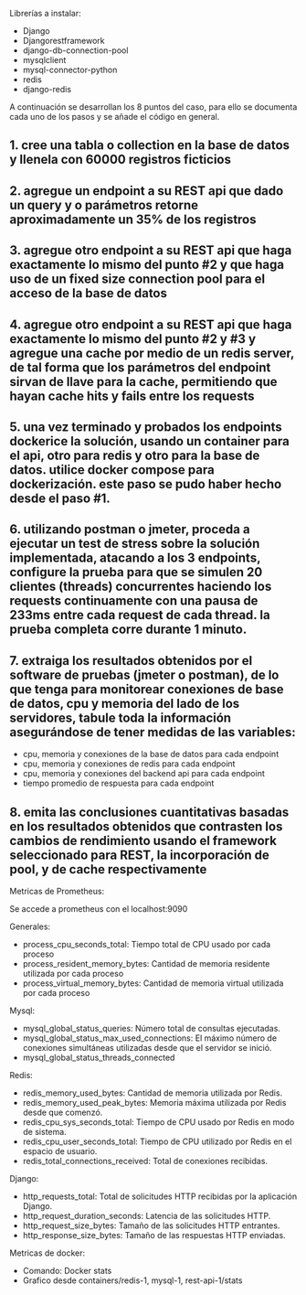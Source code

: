 Librerías a instalar:
- Django
- Djangorestframework
- django-db-connection-pool
- mysqlclient
- mysql-connector-python
- redis
- django-redis
  
A continuación se desarrollan los 8 puntos del caso, para ello se documenta cada uno de los pasos y se añade el código en general.

## 1. cree una tabla o collection en la base de datos y llenela con 60000 registros ficticios



## 2. agregue un endpoint a su REST api que dado un query y o parámetros retorne aproximadamente un 35% de los registros



## 3. agregue otro endpoint a su REST api que haga exactamente lo mismo del punto #2 y que haga uso de un fixed size connection pool para el acceso de la base de datos



## 4. agregue otro endpoint a su REST api que haga exactamente lo mismo del punto #2 y #3 y agregue una cache por medio de un redis server, de tal forma que los parámetros del endpoint sirvan de llave para la cache, permitiendo que hayan cache hits y fails entre los requests



## 5. una vez terminado y probados los endpoints dockerice la solución, usando un container para el api, otro para redis y otro para la base de datos. utilice docker compose para dockerización. este paso se pudo haber hecho desde el paso #1.



## 6. utilizando postman o jmeter, proceda a ejecutar un test de stress sobre la solución implementada, atacando a los 3 endpoints, configure la prueba para que se simulen 20 clientes (threads) concurrentes haciendo los requests continuamente con una pausa de 233ms entre cada request de cada thread. la prueba completa corre durante 1 minuto.



## 7. extraiga los resultados obtenidos por el software de pruebas (jmeter o postman), de lo que tenga para monitorear conexiones de base de datos, cpu y memoria del lado de los servidores, tabule toda la información asegurándose de tener medidas de las variables:

  - cpu, memoria y conexiones de la base de datos para cada endpoint
  - cpu, memoria y conexiones de redis para cada endpoint
  - cpu, memoria y conexiones del backend api para cada endpoint
  - tiempo promedio de respuesta para cada endpoint

## 8. emita las conclusiones cuantitativas basadas en los resultados obtenidos que contrasten los cambios de rendimiento usando el framework seleccionado para REST, la incorporación de pool, y de cache respectivamente


Metricas de Prometheus:

Se accede a prometheus con el localhost:9090

Generales:
- process_cpu_seconds_total: Tiempo total de CPU usado por cada proceso
- process_resident_memory_bytes: Cantidad de memoria residente utilizada por cada proceso
- process_virtual_memory_bytes: Cantidad de memoria virtual utilizada por cada proceso

Mysql:
- mysql_global_status_queries: Número total de consultas ejecutadas.
- mysql_global_status_max_used_connections: El máximo número de conexiones simultáneas utilizadas desde que el servidor se inició.
- mysql_global_status_threads_connected


Redis:
- redis_memory_used_bytes: Cantidad de memoria utilizada por Redis.
- redis_memory_used_peak_bytes: Memoria máxima utilizada por Redis desde que comenzó.
- redis_cpu_sys_seconds_total: Tiempo de CPU usado por Redis en modo de sistema.
- redis_cpu_user_seconds_total: Tiempo de CPU utilizado por Redis en el espacio de usuario.
- redis_total_connections_received: Total de conexiones recibidas.

Django:
- http_requests_total: Total de solicitudes HTTP recibidas por la aplicación Django.
- http_request_duration_seconds: Latencia de las solicitudes HTTP.
- http_request_size_bytes: Tamaño de las solicitudes HTTP entrantes.
- http_response_size_bytes: Tamaño de las respuestas HTTP enviadas.


Metricas de docker:

- Comando: Docker stats 
- Grafico desde containers/redis-1, mysql-1, rest-api-1/stats

